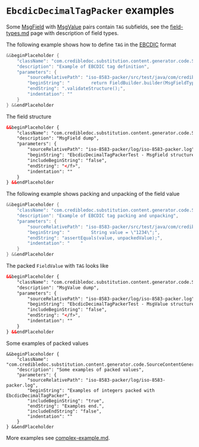 # `EbcdicDecimalTagPacker` examples

Some [MsgField](https://github.com/credibledoc/credible-doc/blob/master/iso-8583-packer/src/main/java/com/credibledoc/iso8583packer/message/MsgField.java)
with [MsgValue](https://github.com/credibledoc/credible-doc/blob/master/iso-8583-packer/src/main/java/com/credibledoc/iso8583packer/message/MsgValue.java)
pairs contain `TAG` subfields, see the [field-types.md](../field-types.md) page with description of field types.

The following example shows how to define `TAG` in the [EBCDIC](https://en.wikipedia.org/wiki/EBCDIC) format
```Java
&&beginPlaceholder {
    "className": "com.credibledoc.substitution.content.generator.code.SourceContentGenerator",
    "description": "Example of EBCDIC tag definition",
    "parameters": {
        "sourceRelativePath": "iso-8583-packer/src/test/java/com/credibledoc/iso8583packer/ebcdic/EbcdicDecimalTagPackerTest.java",
        "beginString": "        return FieldBuilder.builder(MsgFieldType.MSG)",
        "endString": ".validateStructure();",
        "indentation": ""
    }
} &&endPlaceholder
```

The field structure
```XML
&&beginPlaceholder {
    "className": "com.credibledoc.substitution.content.generator.code.SourceContentGenerator",
    "description": "MsgField dump",
    "parameters": {
        "sourceRelativePath": "iso-8583-packer/log/iso-8583-packer.log",
        "beginString": "EbcdicDecimalTagPackerTest - MsgField structure dump: ",
        "includeBeginString": "false",
        "endString": "</f>",
        "indentation": ""
    }
} &&endPlaceholder
```

The following example shows packing and unpacking of the field value
```Java
&&beginPlaceholder {
    "className": "com.credibledoc.substitution.content.generator.code.SourceContentGenerator",
    "description": "Example of EBCDIC tag packing and unpacking",
    "parameters": {
        "sourceRelativePath": "iso-8583-packer/src/test/java/com/credibledoc/iso8583packer/ebcdic/EbcdicDecimalTagPackerTest.java",
        "beginString": "        String value = \"1234\";",
        "endString": "assertEquals(value, unpackedValue);",
        "indentation": "    "
    }
} &&endPlaceholder
```

The packed `FieldValue` with `TAG` looks like
```XML
&&beginPlaceholder {
    "className": "com.credibledoc.substitution.content.generator.code.SourceContentGenerator",
    "description": "MsgValue dump",
    "parameters": {
        "sourceRelativePath": "iso-8583-packer/log/iso-8583-packer.log",
        "beginString": "EbcdicDecimalTagPackerTest - MsgValue structure dump: ",
        "includeBeginString": "false",
        "endString": "</f>",
        "indentation": ""
    }
} &&endPlaceholder
```

Some examples of packed values
```
&&beginPlaceholder {
    "className": "com.credibledoc.substitution.content.generator.code.SourceContentGenerator",
    "description": "Some examples of packed values",
    "parameters": {
        "sourceRelativePath": "iso-8583-packer/log/iso-8583-packer.log",
        "beginString": "Examples of integers packed with EbcdicDecimalTagPacker",
        "includeBeginString": "true",
        "endString": "Examples end.",
        "includeEndString": "false",
        "indentation": ""
    }
} &&endPlaceholder
```

More examples see [complex-example.md](../complex-example.md).